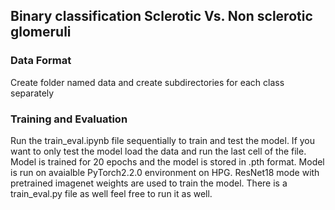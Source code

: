 ## Binary classification Sclerotic Vs. Non sclerotic glomeruli
### Data Format 
Create folder named data and create subdirectories for each class separately
### Training and Evaluation
Run the train_eval.ipynb file sequentially to train and test the model.
If you want to only test the model load the data and run the last cell of the file.
Model is trained for 20 epochs and the model is stored in .pth format.
Model is run on avaialble PyTorch2.2.0 environment on HPG.
ResNet18 mode with pretrained imagenet weights are used to train the model.
There is a train_eval.py file as well feel free to run it as well.